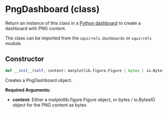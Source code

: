 # PngDashboard (class)

Return an instance of this class in a [Python dashboard] to create a dashboard with PNG content.

The class can be imported from the `squirrels.dashboards` or `squirrels` module.

## Constructor

```python
def __init__(self, content: matplotlib.figure.Figure | bytes | io.BytesIO) -> None:
```

Creates a PngDashboard object.

**Required Arguments:**

- **content**: Either a matplotlib.figure.Figure object, or bytes / io.BytesIO object for the PNG content as bytes


[Python dashboard]: ../../../docs/concepts/dashboards
